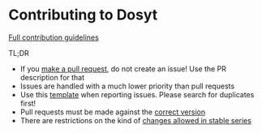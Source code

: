 Contributing to Dosyt
====================

[Full contribution guidelines](https://github.com/dosyt/dosyt/wiki/Contributing)

TL;DR

* If you [make a pull request](https://github.com/dosyt/dosyt/wiki/Contributing#making-pull-requests),
  do not create an issue! Use the PR description for that
* Issues are handled with a much lower priority than pull requests
* Use this [template](https://github.com/dosyt/dosyt/tree/14.0/.github/ISSUE_TEMPLATE.md)
  when reporting issues. Please search for duplicates first!
* Pull requests must be made against the [correct version](https://github.com/dosyt/dosyt/wiki/Contributing#against-which-version-should-i-submit-a-patch)
* There are restrictions on the kind of [changes allowed in stable series](https://github.com/dosyt/dosyt/wiki/Contributing#what-does-stable-mean)
